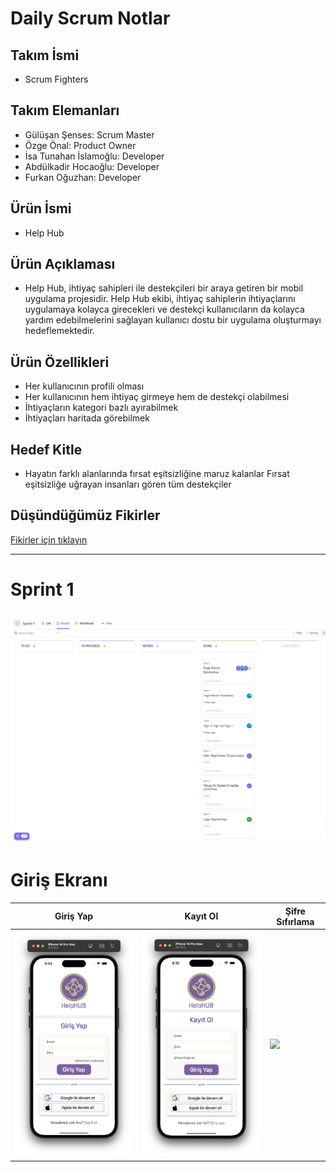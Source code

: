 # Daily Scrum Notlar
## Takım İsmi

* Scrum Fighters

## Takım Elemanları

* Gülüşan Şenses: Scrum Master
* Özge Önal: Product Owner
* İsa Tunahan İslamoğlu: Developer
* Abdülkadir Hocaoğlu: Developer
* Furkan Oğuzhan: Developer

## Ürün İsmi
* Help Hub

## Ürün Açıklaması

* Help Hub, ihtiyaç sahipleri ile destekçileri bir araya getiren bir mobil uygulama projesidir. Help Hub ekibi, ihtiyaç sahiplerin ihtiyaçlarını uygulamaya kolayca girecekleri ve destekçi kullanıcıların da kolayca yardım edebilmelerini sağlayan kullanıcı dostu bir uygulama oluşturmayı hedeflemektedir.

## Ürün Özellikleri

* Her kullanıcının profili olması
* Her kullanıcının hem ihtiyaç girmeye hem de destekçi olabilmesi
* İhtiyaçların kategori bazlı ayırabilmek
* İhtiyaçları haritada görebilmek

## Hedef Kitle

* Hayatın farklı alanlarında fırsat eşitsizliğine maruz kalanlar
Fırsat eşitsizliğe uğrayan insanları gören tüm destekçiler

## Düşündüğümüz Fikirler
[Fikirler için tıklayın](https://app.clickup.com/9009157545/v/dc/8cftnd9-400/8cftnd9-160)


---
# Sprint 1
![Sprint 1](https://github.com/IsaTunahan/Bootcamp/blob/main/Sprint%201.png?raw=true)
---

# Giriş Ekranı
| Giriş Yap | Kayıt Ol | Şifre Sıfırlama |
|---------|---------|---------|
| <img src="https://github.com/IsaTunahan/Bootcamp/blob/main/Giri%C5%9F.png?raw=true" width="300"> | <img src="https://github.com/IsaTunahan/Bootcamp/blob/main/Kay%C4%B1t.png?raw=true" width="300"> | <img src="https://github.com/IsaTunahan/Bootcamp/blob/main/%C5%9Eifremi%20unuttum.png?raw=true" width="300"> |
